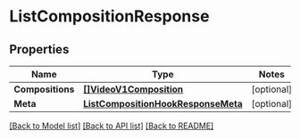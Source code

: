 # ListCompositionResponse

## Properties
Name | Type | Notes
------------ | ------------- | -------------
**Compositions** | [**[]VideoV1Composition**](video.v1.composition.md) | [optional] 
**Meta** | [**ListCompositionHookResponseMeta**](ListCompositionHookResponse_meta.md) | [optional] 

[[Back to Model list]](../README.md#documentation-for-models) [[Back to API list]](../README.md#documentation-for-api-endpoints) [[Back to README]](../README.md)


